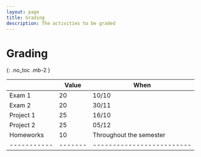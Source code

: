 ```yaml
---
layout: page
title: Grading
description: The activities to be graded
---
```


# Grading

{: .no_toc .mb-2 }

|           | Value | When                    |
|-----------|-------|-------------------------|
| Exam 1      | 20    | 10/10                   |
| Exam 2      | 20    | 30/11                   |
| Project 1 | 25    | 16/10                   |
| Project 2 | 25    | 05/12                   |
| Homeworks | 10    | Throughout the semester |
|-----------|-------|-------------------------|
